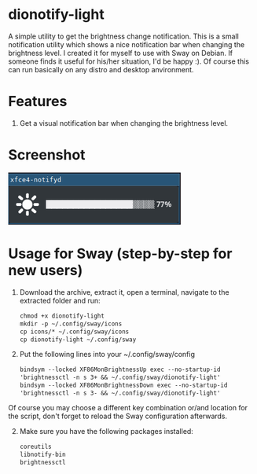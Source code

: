 # dionotify-light
A simple utility to get the brightness change notification.
This is a small notification utility which shows a nice notification bar when changing the brightness level.
I created it for myself to use with Sway on Debian. If someone finds it useful for his/her situation, I'd be happy :).
Of course this can run basically on any distro and desktop anvironment.

# Features
   1. Get a visual notification bar when changing the brightness level.

# Screenshot
   ![Alt text](https://github.com/DiogenesVX/dionotify-light/blob/main/dionotify-light.png)

# Usage for Sway (step-by-step for new users)
   1. Download the archive, extract it, open a terminal, navigate to the extracted folder and run:

          chmod +x dionotify-light
          mkdir -p ~/.config/sway/icons
          cp icons/* ~/.config/sway/icons
          cp dionotify-light ~/.config/sway

   2. Put the following lines into your ~/.config/sway/config
   
          bindsym --locked XF86MonBrightnessUp exec --no-startup-id 'brightnessctl -n s 3+ && ~/.config/sway/dionotify-light'
          bindsym --locked XF86MonBrightnessDown exec --no-startup-id 'brightnessctl -n s 3- && ~/.config/sway/dionotify-light'
          
  Of course you may choose a different key combination or/and location for the script, don't forget to reload the Sway configuration afterwards. 
   
   2. Make sure you have the following packages installed:
   
          coreutils
          libnotify-bin
          brightnessctl
